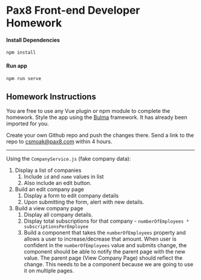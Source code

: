 # Pax8 Front-end Developer Homework

#### Install Dependencies
```
npm install
```

#### Run app
```
npm run serve
```

## Homework Instructions

You are free to use any Vue plugin or npm module to complete the homework. Style the app using the [Bulma](https://bulma.io/documentation/) framework. It has already been imported for you.

Create your own Github repo and push the changes there. Send a link to the repo to csmoak@pax8.com within 4 hours.

----

Using the `CompanyService.js` (fake company data):

1. Display a list of companies
   1. Include `id` and `name` values in list
   2. Also include an edit button.
2. Build an edit company page
   1. Display a form to edit company details
   2. Upon submitting the form, alert with new details.
3. Build a view company page
   1. Display all company details.
   2. Display total subscriptions for that company - `numberOfEmployees * subscriptionsPerEmployee`
   2. Build a component that takes the `numberOfEmployees` property and allows a user to increase/decrease that amount. When user is confident in the `numberOfEmployees` value and submits change, the component should be able to notify the parent page with the new value. The parent page (View Company Page) should reflect the change. This needs to be a component because we are going to use it on multiple pages.


